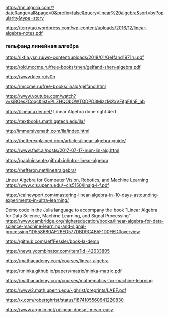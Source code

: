 https://hn.algolia.com/?dateRange=all&page=0&prefix=false&query=linear%20algebra&sort=byPopularity&type=story


https://terrytao.wordpress.com/wp-content/uploads/2016/12/linear-algebra-notes.pdf


### гельфанд линейная алгебра  
https://ikfia.ysn.ru/wp-content/uploads/2018/01/Gelfand1971ru.pdf

https://old.mccme.ru/free-books/shen/gelfand-shen-algebra.pdf

https://www.klex.ru/v0h

https://mccme.ru/free-books/linalg/gelfand.html


https://www.youtube.com/watch?v=kjBOesZCoqc&list=PLZHQObOWTQDPD3MizzM2xVFitgF8hE_ab

https://linear.axler.net/ Linear Algebra done right 4ed  

https://textbooks.math.gatech.edu/ila/

http://immersivemath.com/ila/index.html

https://betterexplained.com/articles/linear-algebra-guide/

https://www.fast.ai/posts/2017-07-17-num-lin-alg.html  

https://pabloinsente.github.io/intro-linear-algebra

https://hefferon.net/linearalgebra/

Linear Algebra for Computer Vision, Robotics, and Machine Learning  
https://www.cis.upenn.edu/~cis5150/linalg-I-f.pdf

https://calnewport.com/mastering-linear-algebra-in-10-days-astounding-experiments-in-ultra-learning/

Demo code in the Julia language to accompany the book "Linear Algebra for Data Science, Machine Learning, and Signal Processing" 
https://www.cambridge.org/highereducation/books/linear-algebra-for-data-science-machine-learning-and-signal-processing/1D558680AF26ED577DBD9C4B5F1D0FED#overview

https://github.com/JeffFessler/book-la-demo

https://news.ycombinator.com/item?id=42633805

https://mathacademy.com/courses/linear-algebra

https://tminka.github.io/papers/matrix/minka-matrix.pdf

https://mathacademy.com/courses/mathematics-for-machine-learning

 https://www2.math.upenn.edu/~ghrist/preprints/LAEF.pdf

https://x.com/robertghrist/status/1874105560641220830

https://www.argmin.net/p/linear-doesnt-mean-easy

